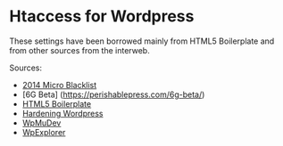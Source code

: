 # Htaccess for Wordpress

These settings have been borrowed mainly from HTML5 Boilerplate and from other sources from the interweb.

Sources:
* [2014 Micro Blacklist](http://perishablepress.com/2014-micro-blacklist/)
* [6G Beta] (https://perishablepress.com/6g-beta/)
* [HTML5 Boilerplate](https://github.com/h5bp/html5-boilerplate)
* [Hardening Wordpress](http://codex.wordpress.org/Hardening_WordPress)
* [WpMuDev](http://premium.wpmudev.org/blog/5-simple-htaccess-tips-to-tighten-your-sites-security/)
* [WpExplorer](http://www.wpexplorer.com/htaccess-wordpress-security/)


